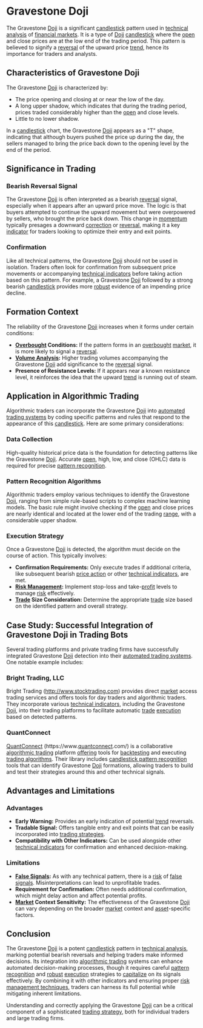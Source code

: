 # Gravestone Doji

The Gravestone [Doji](../d/doji.md) is a significant [candlestick](../c/candlestick.md) pattern used in [technical analysis](../t/technical_analysis.md) of [financial markets](../f/financial_market.md). It is a type of [Doji](../d/doji.md) [candlestick](../c/candlestick.md) where the [open](../o/open.md) and close prices are at the low end of the trading period. This pattern is believed to signify a [reversal](../r/reversal.md) of the upward price [trend](../t/trend.md), hence its importance for traders and analysts. 

## Characteristics of Gravestone Doji

The Gravestone [Doji](../d/doji.md) is characterized by:
- The price opening and closing at or near the low of the day.
- A long upper shadow, which indicates that during the trading period, prices traded considerably higher than the [open](../o/open.md) and close levels.
- Little to no lower shadow.

In a [candlestick](../c/candlestick.md) chart, the Gravestone [Doji](../d/doji.md) appears as a "T" shape, indicating that although buyers pushed the price up during the day, the sellers managed to bring the price back down to the opening level by the end of the period.

## Significance in Trading

### Bearish Reversal Signal
The Gravestone [Doji](../d/doji.md) is often interpreted as a bearish [reversal](../r/reversal.md) signal, especially when it appears after an upward price move. The logic is that buyers attempted to continue the upward movement but were overpowered by sellers, who brought the price back down. This change in [momentum](../m/momentum.md) typically presages a downward [correction](../c/correction.md) or [reversal](../r/reversal.md), making it a key [indicator](../i/indicator.md) for traders looking to optimize their entry and exit points.

### Confirmation
Like all technical patterns, the Gravestone [Doji](../d/doji.md) should not be used in isolation. Traders often look for confirmation from subsequent price movements or accompanying [technical indicators](../t/technical_indicator.md) before taking action based on this pattern. For example, a Gravestone [Doji](../d/doji.md) followed by a strong bearish [candlestick](../c/candlestick.md) provides more [robust](../r/robust.md) evidence of an impending price decline.

## Formation Context

The reliability of the Gravestone [Doji](../d/doji.md) increases when it forms under certain conditions:
- **[Overbought](../o/overbought.md) Conditions:** If the pattern forms in an [overbought](../o/overbought.md) [market](../m/market.md), it is more likely to signal a [reversal](../r/reversal.md).
- **[Volume Analysis](../v/volume_analysis.md):** Higher trading volumes accompanying the Gravestone [Doji](../d/doji.md) add significance to the [reversal](../r/reversal.md) signal.
- **Presence of Resistance Levels:** If it appears near a known resistance level, it reinforces the idea that the upward [trend](../t/trend.md) is running out of steam.

## Application in Algorithmic Trading

Algorithmic traders can incorporate the Gravestone [Doji](../d/doji.md) into [automated trading systems](../a/automated_trading_systems.md) by coding specific patterns and rules that respond to the appearance of this [candlestick](../c/candlestick.md). Here are some primary considerations:

### Data Collection
High-quality historical price data is the foundation for detecting patterns like the Gravestone [Doji](../d/doji.md). Accurate [open](../o/open.md), high, low, and close (OHLC) data is required for precise [pattern recognition](../p/pattern_recognition.md).

### Pattern Recognition Algorithms
Algorithmic traders employ various techniques to identify the Gravestone [Doji](../d/doji.md), ranging from simple rule-based scripts to complex machine learning models. The basic rule might involve checking if the [open](../o/open.md) and close prices are nearly identical and located at the lower end of the trading [range](../r/range.md), with a considerable upper shadow.

### Execution Strategy
Once a Gravestone [Doji](../d/doji.md) is detected, the algorithm must decide on the course of action. This typically involves:
- **Confirmation Requirements:** Only execute trades if additional criteria, like subsequent bearish [price action](../p/price_action.md) or other [technical indicators](../t/technical_indicator.md), are met.
- **[Risk Management](../r/risk_management.md):** Implement stop-loss and take-[profit](../p/profit.md) levels to manage [risk](../r/risk.md) effectively.
- **[Trade](../t/trade.md) Size Consideration:** Determine the appropriate [trade](../t/trade.md) size based on the identified pattern and overall strategy.

## Case Study: Successful Integration of Gravestone Doji in Trading Bots

Several trading platforms and private trading firms have successfully integrated Gravestone [Doji](../d/doji.md) detection into their [automated trading systems](../a/automated_trading_systems.md). One notable example includes:

### Bright Trading, LLC
Bright Trading (http://www.stocktrading.com) provides direct [market](../m/market.md) access trading services and offers tools for day traders and algorithmic traders. They incorporate various [technical indicators](../t/technical_indicator.md), including the Gravestone [Doji](../d/doji.md), into their trading platforms to facilitate automatic [trade](../t/trade.md) [execution](../e/execution.md) based on detected patterns.

### QuantConnect
[QuantConnect](../q/quantconnect.md) (https://www.[quantconnect](../q/quantconnect.md).com/) is a collaborative [algorithmic trading](../a/accountability.md) platform [offering](../o/offering.md) tools for [backtesting](../b/backtesting.md) and executing [trading algorithms](../t/trading_algorithms.md). Their library includes [candlestick pattern recognition](../c/candlestick_pattern_recognition.md) tools that can identify Gravestone [Doji](../d/doji.md) formations, allowing traders to build and test their strategies around this and other technical signals.

## Advantages and Limitations

### Advantages
- **Early Warning:** Provides an early indication of potential [trend](../t/trend.md) reversals.
- **Tradable Signal:** Offers tangible entry and exit points that can be easily incorporated into [trading strategies](../t/trading_strategies.md).
- **Compatibility with Other Indicators:** Can be used alongside other [technical indicators](../t/technical_indicator.md) for confirmation and enhanced decision-making.

### Limitations
- **[False Signals](../f/false_signals_in_trading.md):** As with any technical pattern, there is a [risk](../r/risk.md) of [false signals](../f/false_signals_in_trading.md). Misinterpretations can lead to unprofitable trades.
- **Requirement for Confirmation:** Often needs additional confirmation, which might delay action and affect potential profits.
- **[Market](../m/market.md) Context Sensitivity:** The effectiveness of the Gravestone [Doji](../d/doji.md) can vary depending on the broader [market](../m/market.md) context and [asset](../a/asset.md)-specific factors.

## Conclusion

The Gravestone [Doji](../d/doji.md) is a potent [candlestick](../c/candlestick.md) pattern in [technical analysis](../t/technical_analysis.md), marking potential bearish reversals and helping traders make informed decisions. Its integration into [algorithmic trading](../a/accountability.md) systems can enhance automated decision-making processes, though it requires careful [pattern recognition](../p/pattern_recognition.md) and [robust](../r/robust.md) [execution](../e/execution.md) strategies to [capitalize](../c/capitalize.md) on its signals effectively. By combining it with other indicators and ensuring proper [risk management techniques](../r/risk_management_techniques.md), traders can harness its full potential while mitigating inherent limitations. 

Understanding and correctly applying the Gravestone [Doji](../d/doji.md) can be a critical component of a sophisticated [trading strategy](../t/trading_strategy.md), both for individual traders and large trading firms.